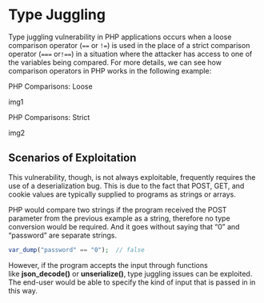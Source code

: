 # Type Juggling

Type juggling vulnerability in PHP applications occurs when a loose comparison operator (`==` or `!=`) is used in the place of a strict comparison operator (`===` or`!==`) in a situation where the attacker has access to one of the variables being compared. For more details, we can see how comparison operators in PHP works in the following example:

PHP Comparisons: Loose

img1

PHP Comparisons: Strict

img2

## Scenarios of Exploitation

This vulnerability, though, is not always exploitable, frequently requires the use of a deserialization bug. This is due to the fact that POST, GET, and cookie values are typically supplied to programs as strings or arrays.

PHP would compare two strings if the program received the POST parameter from the previous example as a string, therefore no type conversion would be required. And it goes without saying that “0” and “password” are separate strings.

```php
var_dump("password" == "0");  // false
```

However, if the program accepts the input through functions like **json_decode()** or **unserialize()**, type juggling issues can be exploited. The end-user would be able to specify the kind of input that is passed in in this way.


